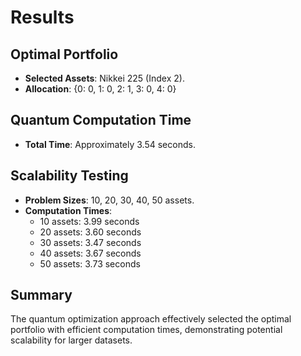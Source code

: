 # Results

## Optimal Portfolio
- **Selected Assets**: Nikkei 225 (Index 2).
- **Allocation**: {0: 0, 1: 0, 2: 1, 3: 0, 4: 0}

## Quantum Computation Time
- **Total Time**: Approximately 3.54 seconds.

## Scalability Testing
- **Problem Sizes**: 10, 20, 30, 40, 50 assets.
- **Computation Times**: 
  - 10 assets: 3.99 seconds
  - 20 assets: 3.60 seconds
  - 30 assets: 3.47 seconds
  - 40 assets: 3.67 seconds
  - 50 assets: 3.73 seconds

## Summary
The quantum optimization approach effectively selected the optimal portfolio with efficient computation times, demonstrating potential scalability for larger datasets.
